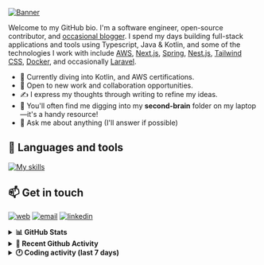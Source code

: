 [![Banner](https://raw.githubusercontent.com/wilfriedago/wilfriedago/main/assets/1.png)][website]

Welcome to my GitHub bio. I'm a software engineer, open-source contributor, and [occasional blogger][blog]. I spend my days building full-stack applications and tools using Typescript, Java & Kotlin, and some of the technologies I work with include [AWS](https://aws.amazon.com/fr/), [Next.js](https://nextjs.org/), [Spring](https://spring.io/), [Nest.js](https://nestjs.com/), [Tailwind CSS](https://github.com/tailwindlabs/tailwindcss), [Docker](https://www.docker.com/), and occasionally [Laravel](https://laravel.com/).

- 🔭 Currently diving into Kotlin, and AWS certifications.
- 👯 Open to new work and collaboration opportunities.
- ✍️ I express my thoughts through writing to refine my ideas.
- 🧠 You'll often find me digging into my **second-brain** folder on my laptop—it's a handy resource!
- 💬 Ask me about anything (I'll answer if possible)

## 🎨 Languages and tools

[![My skills](https://skillicons.dev/icons?i=typescript,python,kotlin,django,spring,fastapi,nodejs,nest,laravel,aws,java,redis,linux,docker,nginx,vscode,idea,js,git,github,md,html,css,tailwind&perline=15)](https://skillicons.dev)

## 📫 Get in touch
[![web](https://img.shields.io/badge/WEBSITE-12100E?logo=google-earth&color=282A36)][website]
[![email](https://img.shields.io/badge/MAIL-12100E?logo=mailgun&color=282A36)][mail]
[![linkedin](https://img.shields.io/badge/LINKEDIN-12100E?logo=linkedin&color=282A36)][linkedin]


<details>
  <summary><b>📊 GitHub Stats</b></summary>
	<br/>
	<p align="left">
		<img width="49.5%" src="https://github-readme-stats.vercel.app/api?username=wilfriedago&show_icons=true&count_private=true&title_color=10b981&icon_color=10b981&theme=react&hide_border=true&rank_icon=github" />
		<img width="49.5%" src="https://streak-stats.demolab.com/?user=wilfriedago&hide_border=true&theme=react&ring=10b981&fire=fff&currStreakNum=fff&sideLabels=10b981&currStreakLabel=10b981&sideNums=fff&exclude_days=Sun" />
	</p>
	<br>
</details>

<details>
  <summary><b>📅 Recent Github Activity</b></summary>
	<br>

<!--RECENT_ACTIVITY:last_update-->
Last Updated: Sunday, June 9th, 2024, 4:20:32 AM
<!--RECENT_ACTIVITY:last_update_end-->

<!--RECENT_ACTIVITY:start-->
1. 💪 Opened PR [#165](https://github.com/litestar-org/litestar-fullstack/pull/165) in [litestar-org/litestar-fullstack](https://github.com/litestar-org/litestar-fullstack)<br>
2. ⬆️ Pushed 1 commit(s) to [Tobi-De/litestar-fullstack](https://github.com/Tobi-De/litestar-fullstack)<br>
3. 🔱 Forked [Tobi-De/litestar-fullstack](https://github.com/Tobi-De/litestar-fullstack) from [litestar-org/litestar-fullstack](https://github.com/litestar-org/litestar-fullstack)<br>
4. ⭐ Starred [asg017/sqlite-vec](https://github.com/asg017/sqlite-vec)<br>
5. ⬆️ Pushed 1 commit(s) to [Tobi-De/qosic-sdk](https://github.com/Tobi-De/qosic-sdk)
<!--RECENT_ACTIVITY:end-->
</details>

<details>
  <summary><b>🕐 Coding activity (last 7 days)</b></summary>
	<br>

<!--START_SECTION:waka-->
```python
Total Time: 31 hrs 54 mins

Python             9 hrs 30 mins   ███████░░░░░░░░░░░░░░░░░░   28.25 %
JSON               6 hrs 7 mins    ████▓░░░░░░░░░░░░░░░░░░░░   18.22 %
TypeScript         4 hrs 37 mins   ███▒░░░░░░░░░░░░░░░░░░░░░   13.76 %
YAML               1 hr 59 mins    █▒░░░░░░░░░░░░░░░░░░░░░░░   05.92 %
Markdown           1 hr 57 mins    █▒░░░░░░░░░░░░░░░░░░░░░░░   05.84 %
HTML               1 hr 57 mins    █▒░░░░░░░░░░░░░░░░░░░░░░░   05.83 %
Other              1 hr 44 mins    █▒░░░░░░░░░░░░░░░░░░░░░░░   05.17 %
```
<!--END_SECTION:waka-->
</details>

[website]: https://wilfriedago.dev
[linkedin]: https://linkedin.com/in/wilfriedago
[blog]: https://wilfriedago.dev/blog
[mail]: mailto:me@wilfriedago.dev
